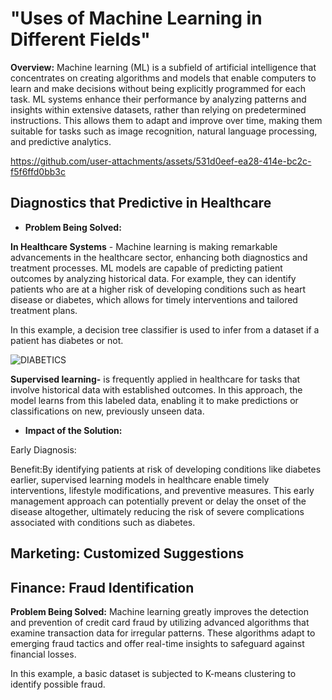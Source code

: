 # "Uses of Machine Learning in Different Fields"

**Overview:** Machine learning (ML) is a subfield of artificial intelligence that concentrates on creating algorithms and models that enable computers to learn and make decisions without being explicitly programmed for each task. ML systems enhance their performance by analyzing patterns and insights within extensive datasets, rather than relying on predetermined instructions. This allows them to adapt and improve over time, making them suitable for tasks such as image recognition, natural language processing, and predictive analytics.

https://github.com/user-attachments/assets/531d0eef-ea28-414e-bc2c-f5f6ffd0bb3c

## Diagnostics that Predictive in Healthcare

* **Problem Being Solved:**

**In Healthcare Systems** - Machine learning is making remarkable advancements in the healthcare sector, enhancing both diagnostics and treatment processes. ML models are capable of predicting patient outcomes by analyzing historical data. For example, they can identify patients who are at a higher risk of developing conditions such as heart disease or diabetes, which allows for timely interventions and tailored treatment plans.

 In this example, a decision tree classifier is used to infer from a dataset if a patient has diabetes or not.

 ![DIABETICS](https://github.com/user-attachments/assets/dafcfca0-6cac-4690-8196-4600e359d1fc)

 **Supervised learning-** is frequently applied in healthcare for tasks that involve historical data with established outcomes. In this approach, the model learns from this labeled data, enabling it to make predictions or classifications on new, previously unseen data.

 * **Impact of the Solution:**

Early Diagnosis:

Benefit:By identifying patients at risk of developing conditions like diabetes earlier, supervised learning models in healthcare enable timely interventions, lifestyle modifications, and preventive measures. This early management approach can potentially prevent or delay the onset of the disease altogether, ultimately reducing the risk of severe complications associated with conditions such as diabetes.

## **Marketing: Customized Suggestions**  
## **Finance: Fraud Identification**

**Problem Being Solved:**
Machine learning greatly improves the detection and prevention of credit card fraud by utilizing advanced algorithms that examine transaction data for irregular patterns. These algorithms adapt to emerging fraud tactics and offer real-time insights to safeguard against financial losses.

In this example, a basic dataset is subjected to K-means clustering to identify possible fraud.



